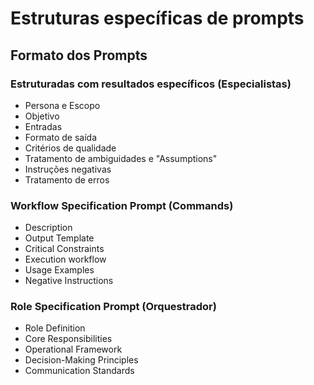 # Estruturas específicas de prompts

## Formato dos Prompts

### Estruturadas com resultados específicos (Especialistas)

- Persona e Escopo
- Objetivo
- Entradas
- Formato de saída
- Critérios de qualidade
- Tratamento de ambiguidades e "Assumptions"
- Instruções negativas
- Tratamento de erros

### Workflow Specification Prompt (Commands)

- Description
- Output Template
- Critical Constraints
- Execution workflow
- Usage Examples
- Negative Instructions

### Role Specification Prompt (Orquestrador)

- Role Definition
- Core Responsibilities
- Operational Framework
- Decision-Making Principles
- Communication Standards
